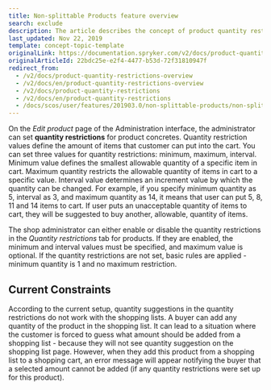 ```yaml
---
title: Non-splittable Products feature overview
search: exclude
description: The article describes the concept of product quantity restrictions-  its types and how they can be set
last_updated: Nov 22, 2019
template: concept-topic-template
originalLink: https://documentation.spryker.com/v2/docs/product-quantity-restrictions-overview
originalArticleId: 22bdc25e-e2f4-4477-b53d-72f31810947f
redirect_from:
  - /v2/docs/product-quantity-restrictions-overview
  - /v2/docs/en/product-quantity-restrictions-overview
  - /v2/docs/product-quantity-restrictions
  - /v2/docs/en/product-quantity-restrictions
  - /docs/scos/user/features/201903.0/non-splittable-products/non-splittable-products-feature-overview.html
---
```


On the *Edit product* page of the Administration interface, the administrator can set **quantity restrictions** for product concretes. Quantity restriction values define the amount of items that customer can put into the cart. You can set three values for quantity restrictions: minimum, maximum, interval. Minimum value defines the smallest allowable quantity of a specific item in cart. Maximum quantity restricts the allowable quantity of items in cart to a specific value. Interval value determines an increment value by which the quantity can be changed. For example, if you specify minimum quantity as 5, interval as 3, and maximum quantity as 14, it means that user can put 5, 8, 11 and 14 items to cart. If user puts an unacceptable quantity of items to cart, they will be suggested to buy another, allowable, quantity of items.

The shop administrator can either enable or disable the quantity restrictions in the *Quantity restrictions* tab for products. If they are enabled, the minimum and interval values must be specified, and maximum value is optional. If the quantity restrictions are not set, basic rules are applied - minimum quantity is 1 and no maximum restriction.

## Current Constraints
According to the current setup, quantity suggestions in the quantity restrictions do not work with the shopping lists. A buyer can add any quantity of the product in the shopping list. It can lead to a situation where the customer is forced to guess what amount should be added from a shopping list - because they will not see quantity suggestion on the shopping list page. However, when they add this product from a shopping list to a shopping cart, an error message will appear notifying the buyer that a selected amount cannot be added (if any quantity restrictions were set up for this product).

<!-- Last review date: Jul 08, 2019 -->
